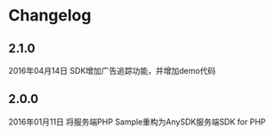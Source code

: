 # Changelog

## 2.1.0

2016年04月14日 SDK增加广告追踪功能，并增加demo代码

## 2.0.0

2016年01月11日 将服务端PHP Sample重构为AnySDK服务端SDK for PHP